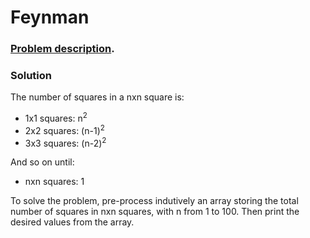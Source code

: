 # Feynman

### [Problem description](https://www.beecrowd.com.br/judge/en/problems/view/1323).

### Solution

The number of squares in a nxn square is:
- 1x1 squares: n<sup>2</sup>
- 2x2 squares: (n-1)<sup>2</sup>
- 3x3 squares: (n-2)<sup>2</sup>

And so on until:
- nxn squares: 1

To solve the problem, pre-process indutively an array storing the total number of squares in nxn squares, with n from 1 to 100. Then print the desired values from the array.